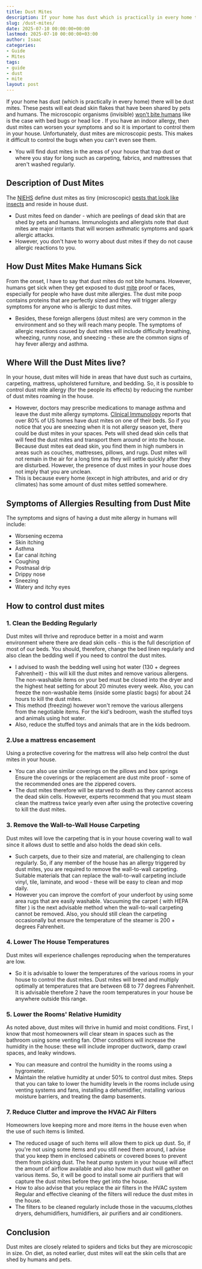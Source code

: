 ```yaml
---
title: Dust Mites
description: If your home has dust which is practically in every home there will be dust mites. These pests will eat dead skin flakes that have been shared by pets and...
slug: /dust-mites/
date: 2025-07-10 00:00:00+00:00
lastmod: 2025-07-10 00:00:00+03:00
author: Isaac
categories:
- Guide
- Mites
tags:
- guide
- dust
- mite
layout: post
---
```

If your home has dust (which is practically in every home) there will be dust mites. These pests will eat dead skin flakes that have been shared by pets and humans.
The microscopic organisms (invisible)
[won't bite humans](https://pestpolicy.com/do-dust-mites-bite/)
like is the case with
bed bugs or head lice
.
If you have an indoor allergy, then dust mites can worsen your symptoms and so it is important to control them in your house.
Unfortunately, dust mites are microscopic pests. This makes it difficult to control the bugs when you can't even see them.
- You will find dust mites in the areas of your house that trap dust or where you stay for long such as carpeting, fabrics, and mattresses that aren't washed regularly.
## Description of Dust Mites
The
[NIEHS](https://www.niehs.nih.gov/health/topics/agents/allergens/dustmites/index.cfm)
define dust mites as tiny (microscopic)
[pests that look like insects](https://pestpolicy.com/what-do-dust-mites-look-like/)
and reside in house dust.
- Dust mites feed on dander - which are peelings of dead skin that are shed by pets and humans.
Immunologists and allergists note that dust mites are major irritants that will worsen asthmatic symptoms and spark allergic attacks.
- However, you don't have to worry about dust mites if they do not cause allergic reactions to you.

## How Dust Mites Make Humans Sick
From the onset, I have to say that dust mites do not bite humans.
However, humans get sick when they get exposed to dust [mite](https://pestpolicy.com/what-do-dust-mites-look-like/) proof or faces, especially for people who have dust mite allergies.
The dust mite poop contains proteins that are perfectly sized and they will trigger allergy symptoms for anyone who is allergic to dust mites.
- Besides, these foreign allergens (dust mites) are very common in the environment and so they will reach many people.
The symptoms of allergic reactions caused by dust mites will include difficulty breathing, wheezing, runny nose, and sneezing - these are the common signs of hay fever allergy and asthma.
## Where Will the Dust Mites live?
In your house, dust mites will hide in areas that have dust such as curtains, carpeting, mattress, upholstered furniture, and bedding.
So, it is possible to control dust mite allergy (for the people its effects) by reducing the number of dust mites roaming in the house.
- However, doctors may prescribe medications to manage asthma and leave the dust mite allergy symptoms.
[Clinical Immunology](https://www.jacionline.org/article/S0091-6749(02)91278-9/fulltext)
reports that over 80% of US homes have dust mites on one of their beds.
So if you notice that you are sneezing when it is not allergy season yet, there could be dust mites in your spaces.
Pets will shed dead skin cells that will feed the dust mites and transport them around or into the house.
Because dust mites eat dead skin, you find them in high numbers in areas such as couches, mattresses, pillows, and rugs.
Dust mites will not remain in the air for a long time as they will settle quickly after they are disturbed.
However, the presence of dust mites in your house does not imply that you are unclean.
- This is because every home (except in high attributes, and arid or dry climates) has some amount of dust mites settled somewhere.
## Symptoms of Allergies Resulting from Dust Mite
The symptoms and signs of having a dust mite allergy in humans will include:
- Worsening eczema
- Skin itching
- Asthma
- Ear canal itching
- Coughing
- Postnasal drip
- Drippy nose
- Sneezing
- Watery and itchy eyes
## How to control dust mites
### 1. Clean the Bedding Regularly
Dust mites will thrive and reproduce better in a moist and warm environment where there are dead skin cells - this is the full description of most of our beds.
You should, therefore, change the bed linen regularly and also clean the bedding well if you need to control the dust mites.
- I advised to wash the bedding well using hot water (130 + degrees Fahrenheit) - this will kill the dust mites and remove various allergens.
The non-washable items on your bed must be closed into the dryer and the highest heat setting for about 20 minutes every week.
Also, you can freeze the non-washable items (inside some plastic bags) for about 24 hours to kill the dust mites.
- This method (freezing) however won't remove the various allergens from the negotiable items.
For the kid's bedroom, wash the stuffed toys and animals using hot water.
- Also, reduce the stuffed toys and animals that are in the kids bedroom.
### 2.Use a mattress encasement
Using a protective covering for the mattress will also help control the dust mites in your house.
- You can also use similar coverings on the pillows and box springs
Ensure the coverings or the replacement are dust mite proof - some of the recommended ones are the zippered covers.
- The dust mites therefore will be starved to death as they cannot access the dead skin cells.
However, experts recommend that you must steam clean the mattress twice yearly even after using the protective covering to kill the dust mites.
### 3. Remove the Wall-to-Wall House Carpeting
Dust mites will love the carpeting that is in your house covering wall to wall since it allows dust to settle and also holds the dead skin cells.
- Such carpets, due to their size and material, are challenging to clean regularly.
So, if any member of the house has an allergy triggered by dust mites, you are required to remove the wall-to-wall carpeting.
Suitable materials that can replace the wall-to-wall carpeting include vinyl, tile, laminate, and wood - these will be easy to clean and mop daily.
- However you can improve the comfort of your underfoot by using some area rugs that are easily washable.
Vacuuming the carpet (
with HEPA filter
) is the next advisable method when the wall-to-wall carpeting cannot be removed.
Also, you should still clean the carpeting occasionally but ensure the temperature of the steamer is 200 + degrees Fahrenheit.
### 4. Lower The House Temperatures
Dust mites will experience challenges reproducing when the temperatures are low.
- So it is advisable to lower the temperatures of the various rooms in your house to control the dust mites.
Dust mites will breed and multiply optimally at temperatures that are between 68 to 77 degrees Fahrenheit.
It is advisable therefore 2 have the room temperatures in your house be anywhere outside this range.
### 5. Lower the Rooms' Relative Humidity
As noted above, dust mites will thrive in humid and moist conditions.
First, I know that most homeowners will clear steam in spaces such as the bathroom using some venting fan.
Other conditions will increase the humidity in the house: these will include improper ductwork, damp crawl spaces, and leaky windows.
- You can measure and control the humidity in the rooms using a hygrometer.
- Maintain the relative humidity at under 50% to control dust mites.
Steps that you can take to lower the humidity levels in the rooms include using venting systems and fans, installing a dehumidifier, installing various moisture barriers, and treating the damp basements.
### 7. Reduce Clutter and improve the HVAC Air Filters
Homeowners love keeping more and more items in the house even when the use of such items is limited.
- The reduced usage of such items will allow them to pick up dust.
So, if you're not using some items and you still need them around, I advise that you keep them in enclosed cabinets or covered boxes to prevent them from picking dust.
The heat pump system in your house will affect the amount of airflow available and also how much dust will gather on various items.
So, it will be good to install some air purifiers that will capture the dust mites before they get into the house.
- How to also advise that you replace the air filters in the HVAC system
Regular and effective cleaning of the filters will reduce the dust mites in the house.
- The filters to be cleaned regularly include those in the vacuums,clothes dryers, dehumidifiers, humidifiers, air purifiers and air conditioners.
## Conclusion
Dust mites are closely related to spiders and ticks but they are microscopic in size.
On diet, as noted earlier, dust mites will eat the skin cells that are shed by humans and pets.
